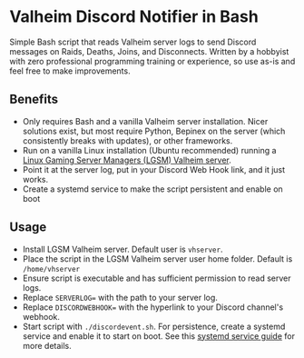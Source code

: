 # Valheim Discord Notifier in Bash
Simple Bash script that reads Valheim server logs to send Discord messages on Raids, Deaths, Joins, and Disconnects.  Written by a hobbyist with zero professional programming training or experience, so use as-is and feel free to make improvements.

## Benefits
+ Only requires Bash and a vanilla Valheim server installation.  Nicer solutions exist, but most require Python, Bepinex on the server (which consistently breaks with updates), or other frameworks.
+ Run on a vanilla Linux installation (Ubuntu recommended) running a [Linux Gaming Server Managers (LGSM) Valheim server](https://linuxgsm.com/servers/vhserver/).
+ Point it at the server log, put in your Discord Web Hook link, and it just works.
+ Create a systemd service to make the script persistent and enable on boot

## Usage
+ Install LGSM Valheim server.  Default user is `vhserver`.
+ Place the script in the LGSM Valheim server user home folder. Default is `/home/vhserver`
+ Ensure script is executable and has sufficient permission to read server logs.  
+ Replace `SERVERLOG=` with the path to your server log.
+ Replace `DISCORDWEBHOOK=` with the hyperlink to your Discord channel's webhook.
+ Start script with `./discordevent.sh`.  For persistence, create a systemd service and enable it to start on boot.  See this [systemd service guide](https://linuxhandbook.com/create-systemd-services/) for more details.
